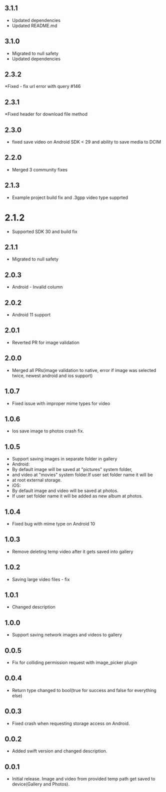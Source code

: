 ## 3.1.1

* Updated dependencies
* Updated README.md

## 3.1.0

* Migrated to null safety
* Updated dependencies

## 2.3.2
*Fixed - fix url error with query #146

## 2.3.1
*Fixed header for download file method

## 2.3.0

*  fixed save video on Android SDK < 29 and ability to save media to DCIM

## 2.2.0

* Merged 3 community fixes 

## 2.1.3

* Example project build fix and .3gpp video type supprted

# 2.1.2

* Supported SDK 30 and build fix

## 2.1.1

* Migrated to null safety

## 2.0.3

* Android - Invalid column 

## 2.0.2

* Android 11 support 

## 2.0.1

* Reverted PR for image validation 

## 2.0.0 

* Merged all PRs(image validation to native, error if image was selected twice, newest android and ios support)

## 1.0.7 

* Fixed issue with improper mime types for video

## 1.0.6

* Ios save image to photos crash fix.

## 1.0.5

* Support saving images in separate folder in gallery
* Android:
* By default image will be saved at "pictures" system folder,
* and video at "movies" system folder.If user set folder name it will be
* at root external storage.
* iOS:
* By default image and video will be saved at photos.
* If user set folder name it will be added as new album at photos.

## 1.0.4

* Fixed bug with mime type on Android 10

## 1.0.3

* Remove deleting temp video after it gets saved into gallery

## 1.0.2

* Saving large video files - fix

## 1.0.1

* Changed description

## 1.0.0

* Support saving network images and videos to gallery

## 0.0.5

* Fix for colliding permission request with image_picker plugin

## 0.0.4

* Return type changed to bool(true for success and false for everything else)

## 0.0.3

* Fixed crash when requesting storage access on Android.

## 0.0.2

* Added swift version and changed description.

## 0.0.1

* Initial release. Image and video from provided temp path get saved to device(Gallery and Photos).